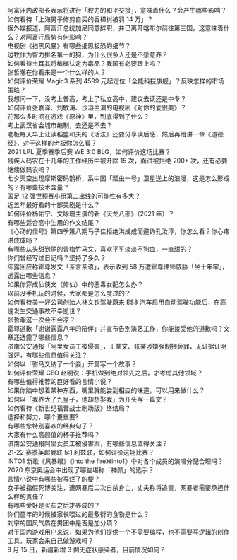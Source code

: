 阿富汗内政部长表示将进行「权力的和平交接」，意味着什么？会产生哪些影响？  
如何看待「上海男子修剪自买的香樟树被罚 14 万」？  
据外媒报道，阿富汗总统加尼同意辞职，并已离开喀布尔前往第三国，这意味着什么？对阿富汗局势有何影响？  
电视剧《扫黑风暴》有哪些细思极恐的细节？  
边牧作为智力排名第一的狗，为什么很多人还是不愿意养？  
如何看待土耳其将槟榔认定为毒品？我国有必要跟上吗？  
张哲瀚在你看来是一个什么样的人？  
如何评价荣耀 Magic3 系列 4599 元起定位「全能科技旗舰」？反映怎样的市场策略？  
我想问一下，没考上普高，考上了私立高中，建议去读还是中专？  
如何评价张嘉译、刘敏涛、沙溢主演的电视剧《对你的爱很美》？  
花那么多时间在游戏《原神》里，到底得到了什么？  
考上武汉省会城市编制，去还是不去？  
老板每天早上让读稻盛和夫的《活法》还要分享读后感，然后再给讲一章《道德经》，对于这样的老板你怎么看？  
2021 LPL 夏季赛季后赛 WE 3:0 BLG，如何评价这场比赛？  
残疾人码农在十几年的工作经历中被开除 15 次，面试被拒绝 200+ 次，还有必要继续做码农吗？  
七夕天空出现摩斯密码鹊桥，系中国「瓢虫一号」卫星送上的浪漫，这是怎么形成的？有哪些技术含量？  
国足 12 强世预赛小组第二出线的可能性有多大？  
近五年最好看的十部美剧是什么？  
如何评价杨佑宁、文咏珊主演的新《天龙八部》（2021 年）？  
有哪些适合高中生用的作文结尾？  
《心动的信号》第四季第八期马子佳拒绝洪成成而邀约孔汝淳，你怎么看？你心疼洪成成吗？  
有哪些从头甜到尾的青梅竹马文，喜欢平平淡淡不狗血，一直甜的？  
你们曾经写过日记吗？坚持了多久？  
陈露回应称霍尊发文「茶言茶语」，表示收到 58 万遭霍尊律师威胁「坐十年牢」，透露出哪些信息？  
如果你穿成仙侠文（修仙）中的恶毒女配怎么办？  
以前没手机玩的时候，大家都是怎么度过的？  
如何看待美一好公司创始人林文钦驾驶蔚来 ES8 汽车启用自动驾驶功能后，在高速发生交通事故不幸逝世？  
张哲瀚这一次会不会凉？  
霍尊道歉「谢谢露露八年的陪伴」并宣布告别演艺工作，你能接受他的道歉吗？文章还透露了哪些信息？  
济南公安通报「阿里女员工被侵害」，王某文、张某涉嫌强制猥亵罪，无证据证明强奸，有哪些信息值得关注？  
如何以「驸马又纳了一个妾」开篇写一个故事？  
如何评价荣耀 CEO 赵明说：手机做到绝对领先之后，才考虑其他领域？  
有哪些值得推荐的巨好看的言情小说？  
如果你脑中想着某种东西，嘴里就能尝到相应的味道，可以用来做什么？  
如何以「我养大了九皇子，他却想娶我」为开头写一篇文？  
如何看待《新世纪福音战士剧场版》终结局？  
选择和努力，哪个更重要?  
有哪些您特别喜欢的经典句子？  
大家有什么高颜值的杯子推荐吗？  
济南公安通报阿里女员工被侵害案，有哪些信息值得关注？  
21-22 赛季英超曼联 5:1 利兹联，如何评价这场比赛？  
INTO1 新歌《风暴眼》《into the fire》《into1》中对各个成员的演唱分配合理吗？  
2020 东京奥运会中出现了哪些堪称「神颜」的选手？  
言情小说中有哪些被写烂了的梗？  
女子被指假死博关注，遭网暴后二次自杀身亡，丈夫称将追责，网暴者需要承担什么样的责任？  
有哪些爱好是买车之后才养成的？  
你们童年的时候被家长喂过的最敷衍的食物是什么？  
刘宇的国风气质在男团中是否是加分项？  
对于国内游戏用户来说，如果为他们提供一个不需要编程，也不需要写逻辑的创作工具，玩家会来自己做游戏吗？  
8 月 15 日，新疆新增 3 例无症状感染者，目前情况如何？  
